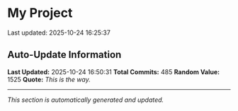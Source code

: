 # My Project


Last updated: 2025-10-24 16:25:37












































































































































































































































































































































































































































































































































































































































































































































































































































































































## Auto-Update Information

**Last Updated:** 2025-10-24 16:50:31
**Total Commits:** 485
**Random Value:** 1525
**Quote:** _This is the way._

---
_This section is automatically generated and updated._